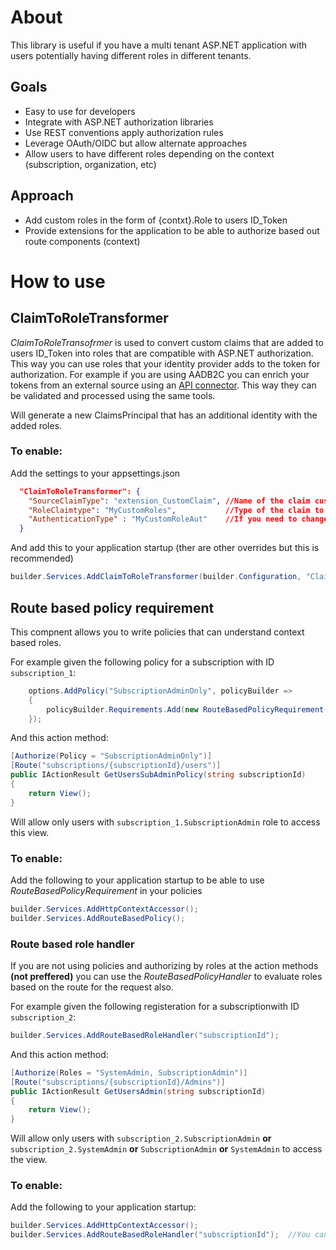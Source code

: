 ﻿# About
This library is useful if you have a multi tenant ASP.NET application with users potentially having 
different roles in different tenants.
## Goals
- Easy to use for developers
- Integrate with ASP.NET authorization libraries
- Use REST conventions apply authorization rules
- Leverage OAuth/OIDC but allow alternate approaches
- Allow users to have different roles depending on the context (subscription, organization, etc)

## Approach
- Add custom roles in the form of {contxt}.Role to users ID_Token
- Provide extensions for the application to be able to authorize based out route components (context)

# How to use
## ClaimToRoleTransformer
*ClaimToRoleTransofrmer* is used to convert custom claims that are added to users ID_Token into roles that are 
compatible with ASP.NET authorization.  This way you can use roles that your identity provider adds to the token 
for authorization.  For example if you are using AADB2C you can enrich your tokens from an external source using 
an [API connector](https://docs.microsoft.com/azure/active-directory-b2c/add-api-connector-token-enrichment).  This way 
they can be validated and processed using the same tools.

Will generate a new ClaimsPrincipal that has an additional identity with the added roles.

### To enable:
Add the settings to your appsettings.json
```json
  "ClaimToRoleTransformer": {
    "SourceClaimType": "extension_CustomClaim", //Name of the claim custom roles are in
    "RoleClaimtype": "MyCustomRoles",           //Type of the claim to use in the new Identity (works along side of built in)
    "AuthenticationType" : "MyCustomRoleAut"    //If you need to change the Authentication type for new identity
  }
```
And add this to your application startup (ther are other overrides but this is recommended)
```C#
builder.Services.AddClaimToRoleTransformer(builder.Configuration, "ClaimToRoleTransformer");
```

## Route based policy requirement
This compnent allows you to write policies that can understand context based roles.  

For example given the following policy for a subscription with ID ```subscription_1```:
```C#
    options.AddPolicy("SubscriptionAdminOnly", policyBuilder =>
    {
        policyBuilder.Requirements.Add(new RouteBasedPolicyRequirement("subscriptionId", "SubscriptionAdmin"));
    });
```  
And this action method:
```C#
[Authorize(Policy = "SubscriptionAdminOnly")]
[Route("subscriptions/{subscriptionId}/users")]
public IActionResult GetUsersSubAdminPolicy(string subscriptionId)
{
    return View();
}
```
Will allow only users with ```subscription_1.SubscriptionAdmin``` role to access this view.

### To enable:
Add the following to your application startup to be able to use _RouteBasedPolicyRequirement_ in your policies
```C#
builder.Services.AddHttpContextAccessor();
builder.Services.AddRouteBasedPolicy();
```


### Route based role handler
If you are not using policies and authorizing by roles at the action methods __(not preffered)__ you can use the 
_RouteBasedPolicyHandler_ to evaluate roles based on the route for the request also.

For example given the following registeration for a subscriptionwith ID ```subscription_2```:
```C#
builder.Services.AddRouteBasedRoleHandler("subscriptionId");
```
And this action method:
```C#
[Authorize(Roles = "SystemAdmin, SubscriptionAdmin")]
[Route("subscriptions/{subscriptionId}/Admins")]
public IActionResult GetUsersAdmin(string subscriptionId)
{
    return View();
}
```
Will allow only users with ```subscription_2.SubscriptionAdmin``` __or__ ```subscription_2.SystemAdmin``` __or__ ```SubscriptionAdmin``` __or__ ```SystemAdmin``` 
to access the view.

### To enable:
Add the following to your application startup:
```C#
builder.Services.AddHttpContextAccessor();
builder.Services.AddRouteBasedRoleHandler("subscriptionId");  //You can add more handlers if you use different route components
```

